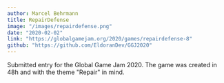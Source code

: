 ```yaml
---
author: Marcel Behrmann
title: RepairDefense
image: "/images/repairdefense.png"
date: "2020-02-02"
link: "https://globalgamejam.org/2020/games/repairdefense-8"
github: "https://github.com/EldoranDev/GGJ2020"
---
```


Submitted entry for the Global Game Jam 2020. The game was created in 48h and with the theme "Repair" in mind.
